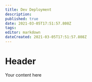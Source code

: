 ```yaml
---
title: Dev Deployment
description: 
published: true
date: 2021-03-05T17:51:57.808Z
tags: 
editor: markdown
dateCreated: 2021-03-05T17:51:57.808Z
---
```


# Header
Your content here